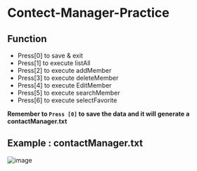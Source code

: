 # Contect-Manager-Practice
## Function
* Press[0] to save & exit
* Press[1] to execute listAll
* Press[2] to execute addMember
* Press[3] to execute deleteMember
* Press[4] to execute EditMember
* Press[5] to execute searchMember
* Press[6] to execute selectFavorite

**Remember to `Press [0]` to save the data and it will generate a contactManager.txt**

## Example : contactManager.txt
![image](https://github.com/jasonma1127/Contect-Manager-Practice/blob/main/image.jpg)
